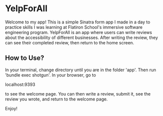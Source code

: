 # YelpForAll

Welcome to my app! This is a simple Sinatra form app I made in a day to practice skills I was learning at Flatiron School's immersive software engineering program. YelpForAll is an app where users can write reviews about the accessibility of different businesses. After writing the review, they can see their completed review, then return to the home screen.

## How to Use?

In your terminal, change directory until you are in the folder 'app'. Then run 'bundle exec shotgun'. In your browser, go to

localhost:9393

to see the welcome page. You can then write a review, submit it, see the review you wrote, and return to the welcome page.

Enjoy!
